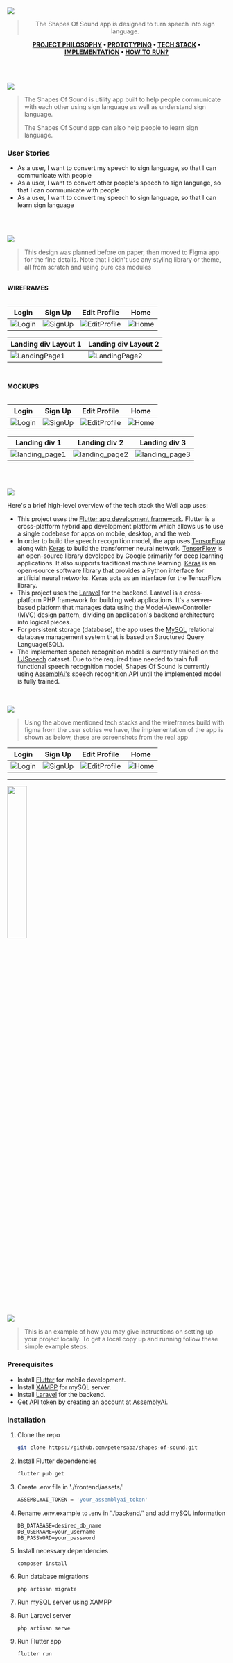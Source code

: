<img src="./readme/title1.svg"/>

<div align="center">

> The Shapes Of Sound app is designed to turn speech into sign language.

**[PROJECT PHILOSOPHY](https://github.com/petersaba/shapes-of-sound#-project-philosophy) • [PROTOTYPING](https://github.com/petersaba/shapes-of-sound#-wireframes) • [TECH STACK](https://github.com/petersaba/shapes-of-sound#-tech-stack) • [IMPLEMENTATION](https://github.com/petersaba/shapes-of-sound#-impplementation) • [HOW TO RUN?](https://github.com/petersaba/shapes-of-sound#-how-to-run)**

</div>

<br><br>


<img src="./readme/title2.svg"/>

> The Shapes Of Sound is utility app built to help people communicate with each other using sign language as well as understand sign language.
>
> The Shapes Of Sound app can also help people to learn sign language.

### User Stories
- As a user, I want to convert my speech to sign language, so that I can communicate with people
- As a user, I want to convert other people's speech to sign language, so that I can communicate with people
- As a user, I want to convert my speech to sign language, so that I can learn sign language

<br><br>

<img src="./readme/title3.svg"/>

> This design was planned before on paper, then moved to Figma app for the fine details.
Note that i didn't use any styling library or theme, all from scratch and using pure css modules

<br>
<b>WIREFRAMES</b>
<br><br>

| Login  | Sign Up  |  Edit Profile  | Home  |
| -----------------| -----| -----------------| -----|
| ![Login](readme/log_in_wireframe.svg) | ![SignUp](readme/sign_up_wireframe.svg) | ![EditProfile](readme/profile_wireframe.svg) | ![Home](readme/homepage_wireframe.svg) |

| Landing div Layout 1  | Landing div Layout 2  |
| --- | --- |
| ![LandingPage1](readme/landing_page_wireframe1.svg) | ![LandingPage2](readme/landing_page_wireframe2.svg) |


<br>

<b>MOCKUPS</b>
<br><br>

| Login  | Sign Up  | Edit Profile  | Home  |
| -----------------| -----|-----------------| -----|
| ![Login](readme/log_in.svg) | ![SignUp](readme/sign_up.svg) | ![EditProfile](readme/profile.svg) | ![Home](readme/homepage.svg) |

| Landing div 1 | Landing div 2 | Landing div 3 |
| --- | --- | --- |
| ![landing_page1](readme/landing_page1.svg) | ![landing_page2](readme/landing_page2.svg) | ![landing_page3](readme/landing_page3.svg) |


<br><br>

<img src="./readme/title4.svg"/>

Here's a brief high-level overview of the tech stack the Well app uses:

- This project uses the [Flutter app development framework](https://flutter.dev/). Flutter is a cross-platform hybrid app development platform which allows us to use a single codebase for apps on mobile, desktop, and the web.
- In order to build the speech recognition model, the app uses [TensorFlow](https://www.tensorflow.org/learn) along with [Keras](https://keras.io/api/) to build the transformer neural network. [TensorFlow](https://www.tensorflow.org/learn) is an open-source library developed by Google primarily for deep learning applications. It also supports traditional machine learning. [Keras](https://keras.io/api/) is an open-source software library that provides a Python interface for artificial neural networks. Keras acts as an interface for the TensorFlow library.
- This project uses the [Laravel](https://laravel.com/docs/9.x) for the backend. Laravel is a cross-platform PHP framework for building web applications. It's a server-based platform that manages data using the Model-View-Controller (MVC) design pattern, dividing an application's backend architecture into logical pieces.
- For persistent storage (database), the app uses the [MySQL](https://www.mysql.com/) relational database management system that is based on Structured Query Language(SQL).
- The implemented speech recognition model is currently trained on the [LJSpeech](https://keithito.com/LJ-Speech-Dataset/) dataset. Due to the required time needed to train full functional speech recognition model, Shapes Of Sound is currently using [AssemblAi's](https://www.assemblyai.com/) speech recognition API until the implemented model is fully trained.


<br><br>
<img src="./readme/title5.svg"/>

> Using the above mentioned tech stacks and the wireframes build with figma from the user sotries we have, the implementation of the app is shown as below, these are screenshots from the real app

| Login  | Sign Up  | Edit Profile  | Home  |
| -----------------| -----|-----------------| -----|
| ![Login](readme/log_in_implementation.jpg) | ![SignUp](readme/sign_up_implementation.jpg) | ![EditProfile](readme/edit_profile_implementation.jpg) | ![Home](readme/homepage_implementation.jpg) |



 --- 
<img src='readme/implementation.gif' width='30%'/>


<br><br>
<img src="./readme/title6.svg"/>


> This is an example of how you may give instructions on setting up your project locally.
To get a local copy up and running follow these simple example steps.

### Prerequisites
* Install [Flutter](https://docs.flutter.dev/get-started/install) for mobile development.
* Install [XAMPP](https://www.apachefriends.org/download.html) for mySQL server.
* Install [Laravel](https://laravel.com/docs/4.2) for the backend.
* Get API token by creating an account at [AssemblyAi](https://www.assemblyai.com/).


### Installation

1. Clone the repo
   ```sh
   git clone https://github.com/petersaba/shapes-of-sound.git
   ```
2. Install Flutter dependencies
   ```sh
   flutter pub get
   ```
3. Create .env file in './frontend/assets/'
   ```sh
   ASSEMBLYAI_TOKEN = 'your_assemblyai_token'
   ```
4. Rename .env.example to .env in './backend/' and add mySQL information
   ```
   DB_DATABASE=desired_db_name
   DB_USERNAME=your_username
   DB_PASSWORD=your_password
   ```

5. Install necessary dependencies
   ```
   composer install
   ```

6. Run database migrations
   ```
   php artisan migrate
   ```
7. Run mySQL server using XAMPP
8. Run Laravel server
   ```
   php artisan serve
   ```
9. Run Flutter app
   ```
   flutter run
   ```